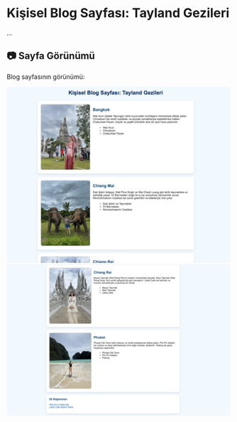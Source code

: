 
# Kişisel Blog Sayfası: Tayland Gezileri 

...

## 📷 Sayfa Görünümü

Blog sayfasının görünümü:

![Blog Sayfası - Bölüm 1](blogp01.png)
![Blog Sayfası - Bölüm 2](blogp02.png)

